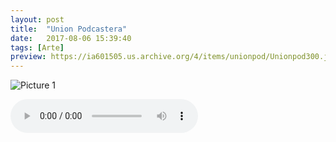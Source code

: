 ```yaml
---
layout: post
title:  "Union Podcastera"
date:   2017-08-06 15:39:40
tags: [Arte]
preview: https://ia601505.us.archive.org/4/items/unionpod/Unionpod300.jpg
---
```


![Picture 1](https://archive.org/download/unionpod/Unionpod500.jpg)
<!--reproductor-feed=https://audioboom.com/channels/4920011.rss-->
<!--reproductor-start-->
<audio id="audio" preload="auto" controls="" src="https://audioboom.com/posts/6158828-enrique-vargas-de-jyestudio-tiene-las-manos-llenas.mp3?source=rss&stitched=1"/>
<!--reproductor-end-->

<br>
El PODCAST de Unión Podcastera busca dar a conocer nuevos podcast a nuevos oyentes por medio de entrevistas a su creadores y así conocer sus proyectos y sus historias.  

_ _ _
<br>
Autor: **Unión Podcastera**  
Web de la [Union Podcastera](http://unionpodcastera.com)  
Web del [Podcast](https://audioboom.com/channel/unionpodcastera)  
[Feed](https://audioboom.com/channels/4920011.rss)   


**Puedes escuchar este podcast en:**  
[iTunes](http://apple.co/2spOep5)  

**Contacta:**  
Twitter: [UnionPodcastera](https://twitter.com/@UnionPodcastera)  
Telegram: [@unionpod](https://t.me/unionpod) 
Canal de [YouTube](http://bit.ly/2sfNSle)






